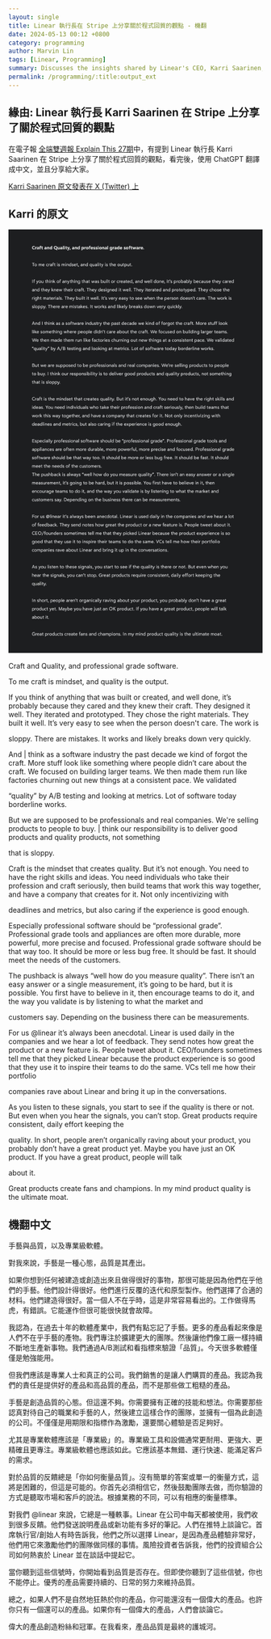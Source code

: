 ```yaml
---
layout: single
title: Linear 執行長在 Stripe 上分享關於程式回質的觀點 - 機翻
date: 2024-05-13 00:12 +0800
category: programming
author: Marvin Lin
tags: [Linear, Programming]
summary: Discusses the insights shared by Linear's CEO, Karri Saarinen, on the topic of code quality. The original thoughts were shared on Stripe and later translated into Chinese using ChatGPT. The article provides a link to the original post by Karri Saarinen and includes a discussion on the concepts of Craft and Quality in the context of professional-grade software.
permalink: /programming/:title:output_ext
---
```


## 緣由: Linear 執行長 Karri Saarinen 在 Stripe 上分享了關於程式回質的觀點

在電子報 [全端雙週報 Explain This 27期](https://explainthis.substack.com/p/explainthis-27)中，有提到 Linear 執行長 Karri Saarinen 在 Stripe 上分享了關於程式回質的觀點，看完後，使用 ChatGPT 翻譯成中文，並且分享給大家。

[Karri Saarinen 原文發表在 X (Twitter) 上](https://x.com/karrisaarinen/status/1783976321854717985)

## Karri 的原文

![post on tweets](/assets/programming/craft-and-quality/post-on-x.jpeg)

Craft and Quality, and professional grade software.

To me craft is mindset, and quality is the output.

If you think of anything that was built or created, and well done, it’s probably because they cared
and they knew their craft. They designed it well. They iterated and prototyped. They chose the
right materials. They built it well. It’s very easy to see when the person doesn't care. The work is

sloppy. There are mistakes. It works and likely breaks down very quickly.

And | think as a software industry the past decade we kind of forgot the craft. More stuff look
like something where people didn’t care about the craft. We focused on building larger teams.
We then made them run like factories churning out new things at a consistent pace. We validated

“quality” by A/B testing and looking at metrics. Lot of software today borderline works.

But we are supposed to be professionals and real companies. We're selling products to people
to buy. | think our responsibility is to deliver good products and quality products, not something

that is sloppy.

Craft is the mindset that creates quality. But it’s not enough. You need to have the right skills and
ideas. You need individuals who take their profession and craft seriously, then build teams that
work this way together, and have a company that creates for it. Not only incentivizing with

deadlines and metrics, but also caring if the experience is good enough.

Especially professional software should be “professional grade”. Professional grade tools and
appliances are often more durable, more powerful, more precise and focused. Professional grade
software should be that way too. It should be more or less bug free. It should be fast. It should
meet the needs of the customers.

The pushback is always “well how do you measure quality”. There isn’t an easy answer or a single
measurement, it’s going to be hard, but it is possible. You first have to believe in it, then
encourage teams to do it, and the way you validate is by listening to what the market and

customers say. Depending on the business there can be measurements.

For us @linear it’s always been anecdotal. Linear is used daily in the companies and we hear a lot
of feedback. They send notes how great the product or a new feature is. People tweet about it.
CEO/founders sometimes tell me that they picked Linear because the product experience is so
good that they use it to inspire their teams to do the same. VCs tell me how their portfolio

companies rave about Linear and bring it up in the conversations.

As you listen to these signals, you start to see if the quality is there or not. But even when you
hear the signals, you can’t stop. Great products require consistent, daily effort keeping the

quality.
In short, people aren’t organically raving about your product, you probably don’t have a great
product yet. Maybe you have just an OK product. If you have a great product, people will talk

about it.

Great products create fans and champions. In my mind product quality is the ultimate moat.

## 機翻中文

手藝與品質，以及專業級軟體。

對我來說，手藝是一種心態，品質是其產出。

如果你想到任何被建造或創造出來且做得很好的事物，那很可能是因為他們在乎他們的手藝。他們設計得很好。他們進行反覆的迭代和原型製作。他們選擇了合適的材料。他們建造得很好。當一個人不在乎時，這是非常容易看出的。工作做得馬虎，有錯誤。它能運作但很可能很快就會故障。

我認為，在過去十年的軟體產業中，我們有點忘記了手藝。更多的產品看起來像是人們不在乎手藝的產物。我們專注於擴建更大的團隊。然後讓他們像工廠一樣持續不斷地生產新事物。我們通過A/B測試和看指標來驗證「品質」。今天很多軟體僅僅是勉強能用。

但我們應該是專業人士和真正的公司。我們銷售的是讓人們購買的產品。我認為我們的責任是提供好的產品和高品質的產品，而不是那些做工粗糙的產品。

手藝是創造品質的心態。但這還不夠。你需要擁有正確的技能和想法。你需要那些認真對待自己的職業和手藝的人，然後建立這樣合作的團隊，並擁有一個為此創造的公司。不僅僅是用期限和指標作為激勵，還要關心體驗是否足夠好。

尤其是專業軟體應該是「專業級」的。專業級工具和設備通常更耐用、更強大、更精確且更專注。專業級軟體也應該如此。它應該基本無錯、運行快速、能滿足客戶的需求。

對於品質的反饋總是「你如何衡量品質」。沒有簡單的答案或單一的衡量方式，這將是困難的，但這是可能的。你首先必須相信它，然後鼓勵團隊去做，而你驗證的方式是聽取市場和客戶的說法。根據業務的不同，可以有相應的衡量標準。

對我們 @linear 來說，它總是一種軼事。Linear 在公司中每天都被使用，我們收到很多反饋。他們發送說明產品或新功能有多好的筆記。人們在推特上談論它。首席執行官/創始人有時告訴我，他們之所以選擇 Linear，是因為產品體驗非常好，他們用它來激勵他們的團隊做同樣的事情。風險投資者告訴我，他們的投資組合公司如何熱衷於 Linear 並在談話中提起它。

當你聽到這些信號時，你開始看到品質是否存在。但即使你聽到了這些信號，你也不能停止。優秀的產品需要持續的、日常的努力來維持品質。

總之，如果人們不是自然地狂熱於你的產品，你可能還沒有一個偉大的產品。也許你只有一個還可以的產品。如果你有一個偉大的產品，人們會談論它。

偉大的產品創造粉絲和冠軍。在我看來，產品品質是最終的護城河。